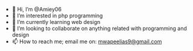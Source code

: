 - 👋 Hi, I’m @Amiey06
- 👀 I’m interested in php programming
- 🌱 I’m currently learning web design
- 💞️ I’m looking to collaborate on anything related with programming and design
- 📫 How to reach me; email me on: mwapeelias9@gmail.com

<!---
Amiey06/Amiey06 is a ✨ special ✨ repository because its `README.md` (this file) appears on your GitHub profile.
You can click the Preview link to take a look at your changes.
--->
